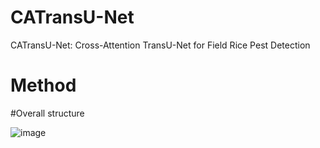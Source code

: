 # CATransU-Net
CATransU-Net: Cross-Attention TransU-Net for Field Rice Pest Detection
# Method
#Overall structure


![image](https://github.com/user-attachments/assets/34132916-58ab-4a86-af09-2b28c17466d0)
